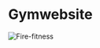 # Gymwebsite
![Fire-fitness](https://user-images.githubusercontent.com/89276294/132257412-4d2d94c3-4b9b-4004-a3c1-e70a603325af.png)

